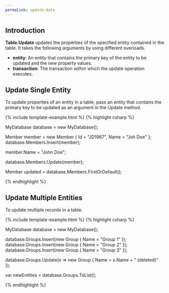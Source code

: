 ```yaml
---
permalink: update-data
---
```


## Introduction

**Table.Update** updates the properties of the specified entity contained in the table. It takes the following arguments by using different overloads.

 - **entity**: An entity that contains the primary key of the entity to be updated and the new property values.
 - **transaction**: The transaction within which the update operation executes.

## Update Single Entity

To update properties of an entity in a table, pass an entity that contains the primary key to be updated as an argument in the Update method.

{% include template-example.html %} 
{% highlight csharp %}

MyDatabase database = new MyDatabase();

Member member = new Member { Id = "JD1967", Name = "Joh Doe" };
database.Members.Insert(member);

member.Name = "John Doe";

database.Members.Update(member);

Member updated = database.Members.FirstOrDefault();

{% endhighlight %}

## Update Multiple Entities

To update multiple records in a table.

{% include template-example.html %} 
{% highlight csharp %}

MyDatabase database = new MyDatabase();

database.Groups.Insert(new Group { Name = "Group 1" });
database.Groups.Insert(new Group { Name = "Group 2" });
database.Groups.Insert(new Group { Name = "Group 3" });

database.Groups.Update(x => new Group { Name = x.Name + " (deleted)" });

var newEntities = database.Groups.ToList();

{% endhighlight %}



